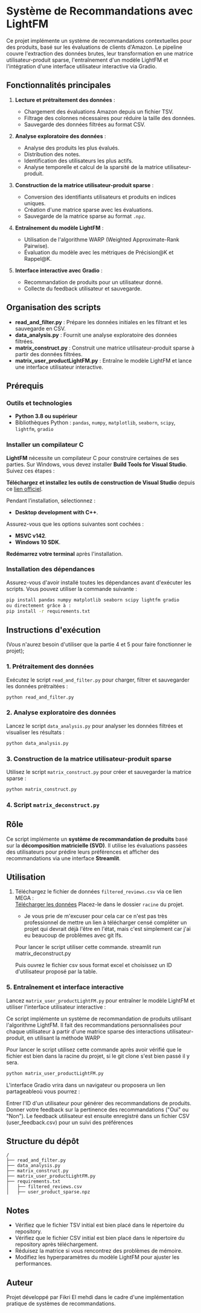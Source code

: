 # Système de Recommandations avec LightFM

Ce projet implémente un système de recommandations contextuelles pour des produits, basé sur les évaluations de clients d'Amazon. Le pipeline couvre l'extraction des données brutes, leur transformation en une matrice utilisateur-produit sparse, l'entraînement d'un modèle LightFM et l'intégration d'une interface utilisateur interactive via Gradio.

## Fonctionnalités principales

1. **Lecture et prétraitement des données** :
   - Chargement des évaluations Amazon depuis un fichier TSV.
   - Filtrage des colonnes nécessaires pour réduire la taille des données.
   - Sauvegarde des données filtrées au format CSV.

2. **Analyse exploratoire des données** :
   - Analyse des produits les plus évalués.
   - Distribution des notes.
   - Identification des utilisateurs les plus actifs.
   - Analyse temporelle et calcul de la sparsité de la matrice utilisateur-produit.

3. **Construction de la matrice utilisateur-produit sparse** :
   - Conversion des identifiants utilisateurs et produits en indices uniques.
   - Création d'une matrice sparse avec les évaluations.
   - Sauvegarde de la matrice sparse au format `.npz`.

4. **Entraînement du modèle LightFM** :
   - Utilisation de l'algorithme WARP (Weighted Approximate-Rank Pairwise).
   - Évaluation du modèle avec les métriques de Précision@K et Rappel@K.

5. **Interface interactive avec Gradio** :
   - Recommandation de produits pour un utilisateur donné.
   - Collecte du feedback utilisateur et sauvegarde.

## Organisation des scripts

- **read_and_filter.py** : Prépare les données initiales en les filtrant et les sauvegarde en CSV.
- **data_analysis.py** : Fournit une analyse exploratoire des données filtrées.
- **matrix_construct.py** : Construit une matrice utilisateur-produit sparse à partir des données filtrées.
- **matrix_user_productLightFM.py** : Entraîne le modèle LightFM et lance une interface utilisateur interactive.

## Prérequis

### Outils et technologies
- **Python 3.8 ou supérieur**
- Bibliothèques Python : `pandas`, `numpy`, `matplotlib`, `seaborn`, `scipy`, `lightfm`, `gradio`

  
### Installer un compilateur C

**LightFM** nécessite un compilateur C pour construire certaines de ses parties. Sur Windows, vous devez installer **Build Tools for Visual Studio**. Suivez ces étapes :

 **Téléchargez et installez les outils de construction de Visual Studio** depuis ce [lien officiel](https://visualstudio.microsoft.com/visual-cpp-build-tools/).

   Pendant l’installation, sélectionnez :
   - **Desktop development with C++**.

   Assurez-vous que les options suivantes sont cochées :
   - **MSVC v142**.
   - **Windows 10 SDK**.

   **Redémarrez votre terminal** après l'installation.



### Installation des dépendances
Assurez-vous d'avoir installé toutes les dépendances avant d'exécuter les scripts. Vous pouvez utiliser la commande suivante :
```bash
pip install pandas numpy matplotlib seaborn scipy lightfm gradio
ou directement grâce à :
pip install -r requirements.txt
```

## Instructions d'exécution

(Vous n'aurez besoin d'utiliser que la partie 4 et 5 pour faire fonctionner le projet);

### 1. Prétraitement des données
Exécutez le script `read_and_filter.py` pour charger, filtrer et sauvegarder les données prétraitées :
```bash
python read_and_filter.py
```

### 2. Analyse exploratoire des données
Lancez le script `data_analysis.py` pour analyser les données filtrées et visualiser les résultats :
```bash
python data_analysis.py
```

### 3. Construction de la matrice utilisateur-produit sparse
Utilisez le script `matrix_construct.py` pour créer et sauvegarder la matrice sparse :
```bash
python matrix_construct.py
```

### 4. Script `matrix_deconstruct.py`

## Rôle
Ce script implémente un **système de recommandation de produits** basé sur la **décomposition matricielle (SVD)**. Il utilise les évaluations passées des utilisateurs pour prédire leurs préférences et afficher des recommandations via une interface **Streamlit**.

## Utilisation

1. Téléchargez le fichier de données `filtered_reviews.csv` via ce lien MEGA :  
   [Télécharger les données](https://mega.nz/file/CUkjVIBL#yDZ7bl78onP2LrV8qE2idg01mES7klB22XeA9g8kKpg) 
   Placez-le dans le dossier `racine` du projet.
   
   - Je vous prie de m'excuser pour cela car ce n'est pas très professionnel de mettre un lien à télécharger censé compléter un projet qui devrait déjà l'être en l'état, mais c'est simplement car j'ai eu 
    beaucoup de problèmes avec git lfs.

   Pour lancer le script utiliser cette commande.
   streamlit run matrix_deconstruct.py

   Puis ouvrez le fichier csv sous format excel et choisissez un ID d'utilisateur proposé par la table.




### 5. Entraînement et interface interactive
Lancez `matrix_user_productLightFM.py` pour entraîner le modèle LightFM et utiliser l'interface utilisateur interactive :

Ce script implémente un système de recommandation de produits utilisant l'algorithme LightFM. Il fait des recommandations personnalisées pour chaque utilisateur à partir d'une matrice sparse des interactions utilisateur-produit, en utilisant la méthode WARP

Pour lancer le script utilisez cette commande après avoir vérifié que le fichier est bien dans la racine du projet, si le git clone s'est bien passé il y sera.
```bash
python matrix_user_productLightFM.py
```
L'interface Gradio vrira dans un navigateur ou proposera un lien partageableoù vous pourrez :

Entrer l'ID d'un utilisateur pour générer des recommandations de produits.
Donner votre feedback sur la pertinence des recommandations ("Oui" ou "Non").
Le feedback utilisateur est ensuite enregistré dans un fichier CSV (user_feedback.csv) pour un suivi des préférences


## Structure du dépôt

```plaintext
/
├── read_and_filter.py
├── data_analysis.py
├── matrix_construct.py
├── matrix_user_productLightFM.py
├── requirements.txt
│   ├── filtered_reviews.csv
│   ├── user_product_sparse.npz
```

## Notes
- Vérifiez que le fichier TSV initial est bien placé dans le répertoire du repository.
- Vérifiez que le fichier CSV initial est bien placé dans le répertoire du repository après téléchargement.
- Réduisez la matrice si vous rencontrez des problèmes de mémoire.
- Modifiez les hyperparamètres du modèle LightFM pour ajuster les performances.

## Auteur
Projet développé par Fikri El mehdi dans le cadre d'une implémentation pratique de systèmes de recommandations.
